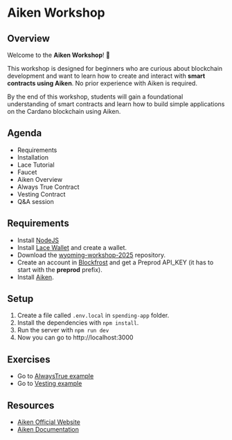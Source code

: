 # Aiken Workshop

## Overview

Welcome to the **Aiken Workshop**! 🎉

This workshop is designed for beginners who are curious about blockchain development and want to learn how to create and interact with **smart contracts using Aiken**.
No prior experience with Aiken is required.

By the end of this workshop, students will gain a foundational understanding of smart contracts and learn how to build simple applications on the Cardano blockchain using Aiken.

## Agenda

-   Requirements
-   Installation
-   Lace Tutorial
-   Faucet
-   Aiken Overview
-   Always True Contract
-   Vesting Contract
-   Q&A session

## Requirements

-   Install [NodeJS](https://nodejs.org/en/download)
-   Install [Lace Wallet](https://www.lace.io/) and create a wallet.
-   Download the [wyoming-workshop-2025](https://github.com/luisantonioig/wyoming-workshop-2025) repository.
-   Create an account in [Blockfrost](blockfrost.io) and get a Preprod API_KEY (it has to start with the **preprod** prefix).
-   Install [Aiken](https://aiken-lang.org/installation-instructions).

## Setup

1. Create a file called `.env.local` in `spending-app` folder.
2. Install the dependencies with `npm install`.
3. Run the server with `npm run dev`
4. Now you can go to http://localhost:3000

## Exercises

- Go to [AlwaysTrue example](https://github.com/luisantonioig/wyoming-workshop-2025/blob/main/on-chain/AlwaysTrue.md)
- Go to [Vesting example](https://github.com/luisantonioig/wyoming-workshop-2025/blob/main/on-chain/Vesting.md)

## Resources

-   [Aiken Official Website](https://aiken-lang.org/)
-   [Aiken Documentation](https://aiken-lang.org/docs)
